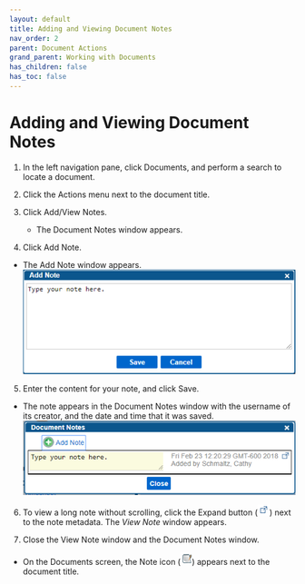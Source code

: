 ```yaml
---
layout: default
title: Adding and Viewing Document Notes
nav_order: 2
parent: Document Actions
grand_parent: Working with Documents
has_children: false
has_toc: false
---
```

# Adding and Viewing Document Notes

1. In the left navigation pane, click Documents, and perform a search to locate a document.

2. Click the Actions menu next to the document title.

3. Click Add/View Notes.  
    * The Document Notes window appears.

4. Click Add Note.  
* The Add Note window appears.  
![](/assets/images/q-action-add-note-window.png)

5. Enter the content for your note, and click Save.  
* The note appears in the Document Notes window with the username of its creator, and the date and time that it was saved.  
![](/assets/images/q-action-document-notes-window-populated.png)

6. To view a long note without scrolling, click the Expand button (![](/assets/images/expand-icon.PNG)) next to the note metadata. The _View Note_ window appears.

7. Close the View Note window and the Document Notes window.  
* On the Documents screen, the Note icon (![](/assets/images/note-icon.png)) appears next to the document title.